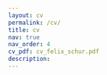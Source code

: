```yaml
---
layout: cv
permalink: /cv/
title: cv
nav: true
nav_order: 4
cv_pdf: cv_felix_schur.pdf
description:
---
```

